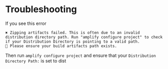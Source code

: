# Troubleshooting

If you see this error

```
✖ Zipping artifacts failed. This is often due to an invalid distribution directory path. Run "amplify configure project" to check if your Distribution Directory is pointing to a valid path.
🛑 Please ensure your build artifacts path exists.
```

Then run `amplify configure project` and ensure that your `Distribution Directory Path:` is set to dist
